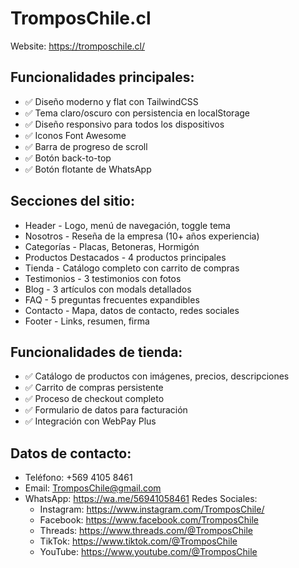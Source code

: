 # TromposChile.cl
Website: https://tromposchile.cl/

## Funcionalidades principales:
+ ✅ Diseño moderno y flat con TailwindCSS
+ ✅ Tema claro/oscuro con persistencia en localStorage
+ ✅ Diseño responsivo para todos los dispositivos
+ ✅ Iconos Font Awesome
+ ✅ Barra de progreso de scroll
+ ✅ Botón back-to-top
+ ✅ Botón flotante de WhatsApp

## Secciones del sitio:
* Header - Logo, menú de navegación, toggle tema
* Nosotros - Reseña de la empresa (10+ años experiencia)
* Categorías - Placas, Betoneras, Hormigón
* Productos Destacados - 4 productos principales
* Tienda - Catálogo completo con carrito de compras
* Testimonios - 3 testimonios con fotos
* Blog - 3 artículos con modals detallados
* FAQ - 5 preguntas frecuentes expandibles
* Contacto - Mapa, datos de contacto, redes sociales
* Footer - Links, resumen, firma

## Funcionalidades de tienda:
+ ✅ Catálogo de productos con imágenes, precios, descripciones
+ ✅ Carrito de compras persistente
+ ✅ Proceso de checkout completo
+ ✅ Formulario de datos para facturación
+ ✅ Integración con WebPay Plus

## Datos de contacto:
* Teléfono: +569 4105 8461
* Email: TromposChile@gmail.com
* WhatsApp: https://wa.me/56941058461
Redes Sociales:
	+ Instagram: https://www.instagram.com/TromposChile/
	+ Facebook: https://www.facebook.com/TromposChile
	+ Threads: https://www.threads.com/@TromposChile
	+ TikTok: https://www.tiktok.com/@TromposChile
	+ YouTube: https://www.youtube.com/@TromposChile